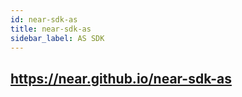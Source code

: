 ```yaml
---
id: near-sdk-as
title: near-sdk-as
sidebar_label: AS SDK
---
```


## https://near.github.io/near-sdk-as
